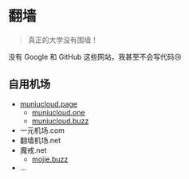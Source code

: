 # 翻墙

> 真正的大学没有围墙！

没有 Google 和 GitHub 这些网站，我甚至不会写代码😢


## 自用机场

- [muniucloud.page](muniucloud.page)
  - [muniucloud.one](muniucloud.one)
  - [muniucloud.buzz](muniucloud.buzz)
- 一元机场.com
- 翻墙机场.net
- 魔戒.net
  - [mojie.buzz](mojie.buzz)
- ...